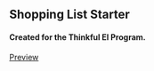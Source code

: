 ## Shopping List Starter

#### Created for the Thinkful EI Program.

[Preview]('https://thinkful-ei-shark.github.io/shopping-list-modules-day--Taylor-Phelps-/')
